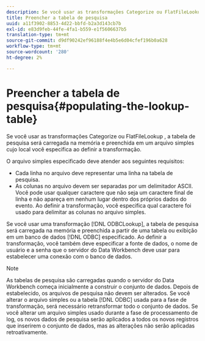 ```yaml
---
description: Se você usar as transformações Categorize ou FlatFileLookup , a tabela de pesquisa será carregada na memória e preenchida em um arquivo simples cujo local você especifica ao definir a transformação.
title: Preencher a tabela de pesquisa
uuid: a11f3902-8853-4d22-bbfd-b2a3d143cb7b
exl-id: e83d9feb-44fe-4fa1-b559-e1f5606637b5
translation-type: tm+mt
source-git-commit: d9df90242ef96188f4e4b5e6d04cfef196b0a628
workflow-type: tm+mt
source-wordcount: '280'
ht-degree: 2%

---
```


# Preencher a tabela de pesquisa{#populating-the-lookup-table}

Se você usar as transformações Categorize ou FlatFileLookup , a tabela de pesquisa será carregada na memória e preenchida em um arquivo simples cujo local você especifica ao definir a transformação.

O arquivo simples especificado deve atender aos seguintes requisitos:

* Cada linha no arquivo deve representar uma linha na tabela de pesquisa.
* As colunas no arquivo devem ser separadas por um delimitador ASCII. Você pode usar qualquer caractere que não seja um caractere final de linha e não apareça em nenhum lugar dentro dos próprios dados do evento. Ao definir a transformação, você especifica qual caractere foi usado para delimitar as colunas no arquivo simples.

Se você usar uma transformação [!DNL ODBCLookup], a tabela de pesquisa será carregada na memória e preenchida a partir de uma tabela ou exibição em um banco de dados [!DNL ODBC] especificado. Ao definir a transformação, você também deve especificar a fonte de dados, o nome de usuário e a senha que o servidor do Data Workbench deve usar para estabelecer uma conexão com o banco de dados.

>[!NOTE]
>
>As tabelas de pesquisa são carregadas quando o servidor do Data Workbench começa inicialmente a construir o conjunto de dados. Depois de estabelecido, os arquivos de pesquisa não devem ser alterados. Se você alterar o arquivo simples ou a tabela [!DNL ODBC] usada para a fase de transformação, será necessário retransformar todo o conjunto de dados. Se você alterar um arquivo simples usado durante a fase de processamento de log, os novos dados de pesquisa serão aplicados a todos os novos registros que inserirem o conjunto de dados, mas as alterações não serão aplicadas retroativamente.
